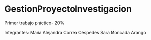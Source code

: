 # GestionProyectoInvestigacion
Primer trabajo práctico- 20% 

Integrantes:
María Alejandra Correa Céspedes
Sara Moncada Arango

